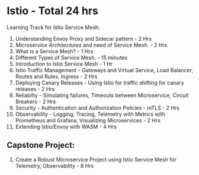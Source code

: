 # Istio - Total 24 hrs
Learning Track for Istio Service Mesh:  

1. Understanding Envoy Proxy and Sidecar pattern  - 2 Hrs
2. *Microservice Architectures* and need of Service Mesh.  - 2 Hrs
3. What is a Service Mesh?  - 1 Hrs
4. Different Types of Service Mesh. - 15 minutes
5. Introduction to Istio Service Mesh - 1 Hr
6. Istio Traffic Management - Gateways and Virtual Service, Load Balancer, Routes and Rules, Ingress - 2 Hrs
7. Deploying Canary Releases - Using Istio for traffic shifting for canary releases - 2 Hrs
8. Reliabilty - Simulating failures, Timeouts between Microservice, Circuit Breakers - 2 Hrs
9. Security - Authentication and Authorization Policies - mTLS -  2 Hrs
10. Observability - Logging, Tracing, Telemetry with Metrics with Prometheus and Grafana, Visualizing Microservices - 2 Hrs
11. Extending Istio/Envoy with WASM - 4 Hrs

## Capstone Project:

1. Create a Robust Microservice Project using Istio Service Mesh for Telemetry, Observability - 8 Hrs

